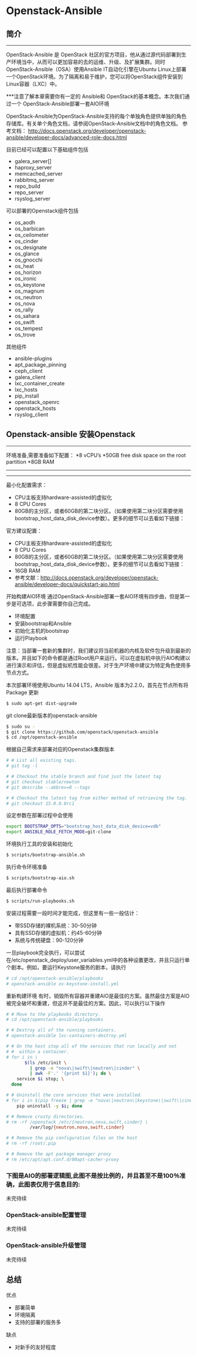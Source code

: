 # Openstack-Ansible
## 简介
***
OpenStack-Ansible 是 OpenStack 社区的官方项目，他从通过源代码部署到生产环境当中，从而可以更加容易的去的运维、升级、及扩展集群。同时OpenStack-Ansible（OSA）使用Ansible IT自动化引擎在Ubuntu Linux上部署一个OpenStack环境。为了隔离和易于维护，您可以将OpenStack组件安装到Linux容器（LXC）中。


***注意了解本章需要你有一定的 Ansible和 OpenStack的基本概念。本次我们通过一个 OpenStack-Ansible部署一套AIO环境


OpenStack-Ansible为OpenStack-Ansible支持的每个单独角色提供单独的角色存储库。有关单个角色文档，请参阅OpenStack-Ansible文档中的角色文档。
参考文档：
http://docs.openstack.org/developer/openstack-ansible/developer-docs/advanced-role-docs.html


目前已经可以配置以下基础组件包括
* galera_server[]
* haproxy_server
* memcached_server
* rabbitmq_server
* repo_build
* repo_server
* rsyslog_server

可以部署的Openstack组件包括
* os_aodh
* os_barbican
* os_ceilometer
* os_cinder
* os_designate
* os_glance
* os_gnocchi
* os_heat
* os_horizon
* os_ironic
* os_keystone
* os_magnum
* os_neutron
* os_nova
* os_rally
* os_sahara
* os_swift
* os_tempest
* os_trove

其他组件
* ansible-plugins
* apt_package_pinning
* ceph_client
* galera_client
* lxc_container_create
* lxc_hosts
* pip_install
* openstack_openrc
* openstack_hosts
* rsyslog_client
## Openstack-ansible 安装Openstack
***
环境准备,需要准备如下配置：
*8 vCPU’s
*50GB free disk space on the root partition
*8GB RAM
***
***
最小化配置需求：
* CPU主板支持hardware-assisted的虚拟化
* 8 CPU Cores
* 80GB的主分区，或者60GB的第二块分区。（如果使用第二块分区需要使用bootstrap_host_data_disk_device参数）。更多的细节可以去看如下链接：

官方建议配置：
* CPU主板支持hardware-assisted的虚拟化
* 8 CPU Cores
* 80GB的主分区，或者60GB的第二块分区。（如果使用第二块分区需要使用bootstrap_host_data_disk_device参数）。更多的细节可以去看如下链接：
* 16GB RAM
* 参考文献：http://docs.openstack.org/developer/openstack-ansible/developer-docs/quickstart-aio.html


开始构建AIO环境
通过OpenStack-Ansible部署一套AIO环境有四步曲，但是第一步是可选项，此步骤需要你自己完成。
* 环境配置
* 安装bootstrap和Ansible
* 初始化主机的bootstrap
* 运行Playbook

注意：当部署一套新的集群时，我们建议将当前机器的内核及软件包升级到最新的版本。并且如下的命令都是通过Root用户来运行。可以在虚拟机中执行AIO构建以进行演示和评估，但是虚拟机性能会很差。对于生产环境中建议为特定角色使用多节点方式。

本次部署环境使用Ubuntu 14.04 LTS，Ansible 版本为2.2.0，首先在节点所有将Package 更新
```bash
$ sudo apt-get dist-upgrade
```

git clone最新版本的openstack-ansible
```bash
$ sudo su -
$ git clone https://github.com/openstack/openstack-ansible
$ cd /opt/openstack-ansible
```

根据自己需求来部署对应的Openstack集群版本
```bash
# # List all existing tags.
# git tag -l

# # Checkout the stable branch and find just the latest tag
# git checkout stable/newton
# git describe --abbrev=0 --tags

# # Checkout the latest tag from either method of retrieving the tag.
# git checkout 15.0.0.0rc1
```

设定参数在部署过程中会使用
```bash
export BOOTSTRAP_OPTS="bootstrap_host_data_disk_device=vdb"
export ANSIBLE_ROLE_FETCH_MODE=git-clone
```
环境执行工具的安装和初始化
```bash
$ scripts/bootstrap-ansible.sh
```
执行命令环境准备
```bash
$ scripts/bootstrap-aio.sh
```
最后执行部署命令
```bash
$ scripts/run-playbooks.sh
```

安装过程需要一段时间才能完成，但这里有一些一般估计：
* 带SSD存储的裸机系统：30-50分钟
* 具有SSD存储的虚拟机：约45-60分钟
* 系统与传统硬盘：90-120分钟


一旦playbook完全执行，可以尝试在/etc/openstack_deploy/user_variables.yml中的各种设置更改，并且只运行单个剧本。例如，要运行Keystone服务的剧本，请执行
```bash
# cd /opt/openstack-ansible/playbooks
# openstack-ansible os-keystone-install.yml
```

重新构建环境
有时，销毁所有容器并重建AIO是最佳的方案。虽然最佳方案是AIO被完全破坏和重建，但这并不是最佳的方案。因此，可以执行以下操作
```bash
# # Move to the playbooks directory.
# cd /opt/openstack-ansible/playbooks

# # Destroy all of the running containers.
# openstack-ansible lxc-containers-destroy.yml

# # On the host stop all of the services that run locally and not
# #  within a container.
# for i in \
       $(ls /etc/init \
         | grep -e "nova\|swift\|neutron\|cinder" \
         | awk -F'.' '{print $1}'); do \
    service $i stop; \
  done

# # Uninstall the core services that were installed.
# for i in $(pip freeze | grep -e "nova\|neutron\|keystone\|swift\|cinder"); do \
    pip uninstall -y $i; done

# # Remove crusty directories.
# rm -rf /openstack /etc/{neutron,nova,swift,cinder} \
         /var/log/{neutron,nova,swift,cinder}

# # Remove the pip configuration files on the host
# rm -rf /root/.pip

# # Remove the apt package manager proxy
# rm /etc/apt/apt.conf.d/00apt-cacher-proxy
```

### 下图是AIO的部署逻辑图,此图不是按比例的，并且甚至不是100％准确，此图表仅用于信息目的:
未完待续
### OpenStack-ansible配置管理
未完待续
### OpenStack-ansible升级管理
未完待续

## 总结
优点
* 部署简单
* 环境隔离
* 支持的部署的服务多

缺点
* 对新手的友好程度
